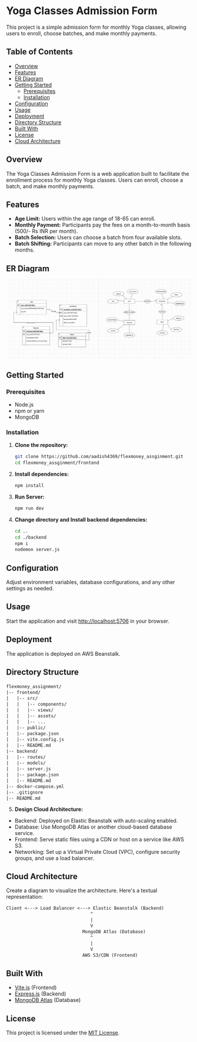 
# Yoga Classes Admission Form

This project is a simple admission form for monthly Yoga classes, allowing users to enroll, choose batches, and make monthly payments.

## Table of Contents

- [Overview](#overview)
- [Features](#features)
- [ER Diagram](#er-diagram)
- [Getting Started](#getting-started)
  - [Prerequisites](#prerequisites)
  - [Installation](#installation)
- [Configuration](#configuration)
- [Usage](#usage)
- [Deployment](#deployment)
- [Directory Structure](#directory-structure)
- [Built With](#built-with)
- [License](#license)
- [Cloud Architecture](#cloud-architecture)

## Overview

The Yoga Classes Admission Form is a web application built to facilitate the enrollment process for monthly Yoga classes. Users can enroll, choose a batch, and make monthly payments.

## Features

- **Age Limit:** Users within the age range of 18-65 can enroll.
- **Monthly Payment:** Participants pay the fees on a month-to-month basis (500/- Rs INR per month).
- **Batch Selection:** Users can choose a batch from four available slots.
- **Batch Shifting:** Participants can move to any other batch in the following months.

## ER Diagram
![ER Diagram](https://github.com/aadish4369/flexmoney_assginment/blob/main/image.png)

## Getting Started

### Prerequisites

- Node.js
- npm or yarn
- MongoDB

### Installation

1. **Clone the repository:**

   ```bash
   git clone https://github.com/aadish4369/flexmoney_assginment.git
   cd flexmoney_assginment/frontend
   ```

2. **Install dependencies:**

   ```bash
   npm install
   ```

3. **Run Server:**

   ```bash
   npm run dev
   ```

4. **Change directory and Install backend dependencies:**

   ```bash
   cd ..
   cd ./backend
   npm i
   nodemon server.js
   ```

## Configuration

Adjust environment variables, database configurations, and any other settings as needed.

## Usage

Start the application and visit [http://localhost:5706](http://localhost:5706) in your browser.

## Deployment

The application is deployed on AWS Beanstalk.

## Directory Structure

```plaintext
flexmoney_assignment/
|-- frontend/
|   |-- src/
|   |   |-- components/
|   |   |-- views/
|   |   |-- assets/
|   |   |-- ...
|   |-- public/
|   |-- package.json
|   |-- vite.config.js
|   |-- README.md
|-- backend/
|   |-- routes/
|   |-- models/
|   |-- server.js
|   |-- package.json
|   |-- README.md
|-- docker-compose.yml
|-- .gitignore
|-- README.md
```



5. **Design Cloud Architecture:**

- Backend: Deployed on Elastic Beanstalk with auto-scaling enabled.
- Database: Use MongoDB Atlas or another cloud-based database service.
- Frontend: Serve static files using a CDN or host on a service like AWS S3.
- Networking: Set up a Virtual Private Cloud (VPC), configure security groups, and use a load balancer.


## Cloud Architecture

Create a diagram to visualize the architecture. Here's a textual representation:

```
Client <---> Load Balancer <---> Elastic Beanstalk (Backend)
                                ^
                                |
                                V
                             MongoDB Atlas (Database)
                                ^
                                |
                                V
                             AWS S3/CDN (Frontend)
```


## Built With

- [Vite.js](https://vitejs.dev/) (Frontend)
- [Express.js](https://expressjs.com/) (Backend)
- [MongoDB Atlas](https://www.mongodb.com/cloud/atlas) (Database)

## License

This project is licensed under the [MIT License](LICENSE).

